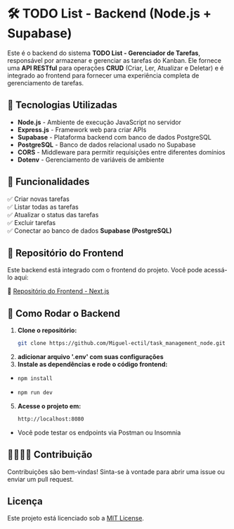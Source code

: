 # 🛠️ TODO List - Backend (Node.js + Supabase)

Este é o backend do sistema **TODO List - Gerenciador de Tarefas**, responsável por armazenar e gerenciar as tarefas do Kanban. Ele fornece uma **API RESTful** para operações **CRUD** (Criar, Ler, Atualizar e Deletar) e é integrado ao frontend para fornecer uma experiência completa de gerenciamento de tarefas.

## 🚀 Tecnologias Utilizadas

- **Node.js** - Ambiente de execução JavaScript no servidor  
- **Express.js** - Framework web para criar APIs  
- **Supabase** - Plataforma backend com banco de dados PostgreSQL  
- **PostgreSQL** - Banco de dados relacional usado no Supabase  
- **CORS** - Middleware para permitir requisições entre diferentes domínios  
- **Dotenv** - Gerenciamento de variáveis de ambiente  

## 📌 Funcionalidades

✅ Criar novas tarefas  
✅ Listar todas as tarefas  
✅ Atualizar o status das tarefas  
✅ Excluir tarefas  
✅ Conectar ao banco de dados **Supabase (PostgreSQL)**  

## 🔗 Repositório do Frontend  

Este backend está integrado com o frontend do projeto. Você pode acessá-lo aqui:  

🔗 [Repositório do Frontend - Next.js](https://github.com/Miguel-ectil/Project-Kanban)  

## 🚀 Como Rodar o Backend  

1. **Clone o repositório:**  
   ```sh
   git clone https://github.com/Miguel-ectil/task_management_node.git

2. **adicionar arquivo '.env' com suas configurações**
3. **Instale as dependências e rode o código frontend:**
  -  ```sh
     npm install
  -   ```sh
      npm run dev
5. **Acesse o projeto em:**
   ```sh
   http://localhost:8080
  - Você pode testar os endpoints via Postman ou Insomnia

## 🫱🏼‍🫲🏾 Contribuição

Contribuições são bem-vindas! Sinta-se à vontade para abrir uma issue ou enviar um pull request.

## Licença

Este projeto está licenciado sob a [MIT License](LICENSE).
